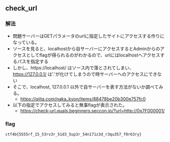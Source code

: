 ## check_url
### 解法
- 問題サーバーはGETパラメータのurlに指定したサイトにアクセスする作りになっている。
- ソースを見ると、localhostから自サーバーにアクセスするとAdminからのアクセスとしてflagが得られるのがわかるので、urlにはlocalhostへアクセスするパスを指定する
- しかし、https://localhost/ はソース内で落とされてしまい、https://127.0.0.1/ は'.'が化けてしまうので時サーバーへのアクセスにできない
- そこで、localhost, 127.0.0.1 以外で自サーバーを表す方法がないか調べてみる。
    - https://qiita.com/naka_kyon/items/88478be20b300e757fc0
- 以下の指定でアクセスしてみると無事flagが表示された。
    - https://check-url.quals.beginners.seccon.jp/?url=http://0x7F000001/

### flag
```
ctf4b{5555rf_15_53rv3r_51d3_5up3r_54n171z3d_r3qu357_f0r63ry}
```